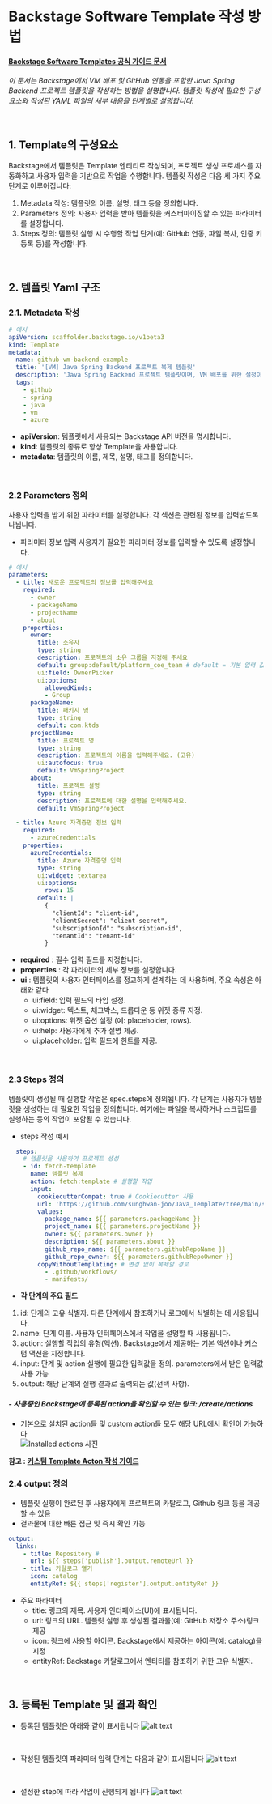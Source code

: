 # Backstage Software Template 작성 방법

#### [Backstage Software Templates 공식 가이드 문서](https://backstage.io/docs/features/software-templates/)

*이 문서는 Backstage에서 VM 배포 및 GitHub 연동을 포함한 Java Spring Backend 프로젝트 템플릿을 작성하는 방법을 설명합니다. 템플릿 작성에 필요한 구성 요소와 작성된 YAML 파일의 세부 내용을 단계별로 설명합니다.*

<br>

## 1. Template의 구성요소
Backstage에서 템플릿은 Template 엔티티로 작성되며, 프로젝트 생성 프로세스를 자동화하고 사용자 입력을 기반으로 작업을 수행합니다. 템플릿 작성은 다음 세 가지 주요 단계로 이루어집니다:

1. Metadata 작성: 템플릿의 이름, 설명, 태그 등을 정의합니다.
2. Parameters 정의: 사용자 입력을 받아 템플릿을 커스터마이징할 수 있는 파라미터를 설정합니다.
3. Steps 정의: 템플릿 실행 시 수행할 작업 단계(예: GitHub 연동, 파일 복사, 인증 키 등록 등)를 작성합니다.

<br>

## 2. 템플릿 Yaml 구조
### 2.1. Metadata 작성

```yaml
# 예시
apiVersion: scaffolder.backstage.io/v1beta3
kind: Template
metadata:
  name: github-vm-backend-example
  title: '[VM] Java Spring Backend 프로젝트 복제 템플릿'
  description: 'Java Spring Backend 프로젝트 템플릿이며, VM 배포를 위한 설정이 포함되어 있음'
  tags:
    - github
    - spring
    - java
    - vm
    - azure
```

- **apiVersion**: 템플릿에서 사용되는 Backstage API 버전을 명시합니다.
- **kind**: 템플릿의 종류로 항상 Template을 사용합니다.
- **metadata**: 템플릿의 이름, 제목, 설명, 태그를 정의합니다.

<br>

### 2.2 Parameters 정의
사용자 입력을 받기 위한 파라미터를 설정합니다. 각 섹션은 관련된 정보를 입력받도록 나뉩니다.

* 파라미터 정보 입력
사용자가 필요한 파라미터 정보를 입력할 수 있도록 설정합니다.

```yaml
# 예시
parameters:
  - title: 새로운 프로젝트의 정보를 입력해주세요
    required:
      - owner
      - packageName
      - projectName
      - about
    properties:
      owner:
        title: 소유자
        type: string
        description: 프로젝트의 소유 그룹을 지정해 주세요
        default: group:default/platform_coe_team # default = 기본 입력 값
        ui:field: OwnerPicker
        ui:options:
          allowedKinds:
          - Group
      packageName:
        title: 패키지 명
        type: string
        default: com.ktds 
      projectName:
        title: 프로젝트 명
        type: string
        description: 프로젝트의 이름을 입력해주세요. (고유)
        ui:autofocus: true
        default: VmSpringProject
      about:
        title: 프로젝트 설명
        type: string
        description: 프로젝트에 대한 설명을 입력해주세요.
        default: VmSpringProject

  - title: Azure 자격증명 정보 입력
    required:
      - azureCredentials
    properties:
      azureCredentials:
        title: Azure 자격증명 입력
        type: string
        ui:widget: textarea
        ui:options:
          rows: 15
        default: |
          {
            "clientId": "client-id",
            "clientSecret": "client-secret",
            "subscriptionId": "subscription-id",
            "tenantId": "tenant-id"
          }
```

 - **required** : 필수 입력 필드를 지정합니다.
 - **properties** : 각 파라미터의 세부 정보를 설정합니다.
 - **ui** : 템플릿의 사용자 인터페이스를 정교하게 설계하는 데 사용하며, 주요 속성은 아래와 같다
    - ui:field: 입력 필드의 타입 설정.
    - ui:widget: 텍스트, 체크박스, 드롭다운 등 위젯 종류 지정.
    - ui:options: 위젯 옵션 설정 (예: placeholder, rows).
    - ui:help: 사용자에게 추가 설명 제공. 
    - ui:placeholder: 입력 필드에 힌트를 제공.

<br>

### 2.3 Steps 정의

템플릿이 생성될 때 실행할 작업은 spec.steps에 정의됩니다. 각 단계는 사용자가 템플릿을 생성하는 데 필요한 작업을 정의합니다. 여기에는 파일을 복사하거나 스크립트를 실행하는 등의 작업이 포함될 수 있습니다.

* steps 작성 예시
```yaml
  steps:
    # 템플릿을 사용하여 프로젝트 생성
    - id: fetch-template
      name: 템플릿 복제
      action: fetch:template # 실행할 작업
      input:
        cookiecutterCompat: true # Cookiecutter 사용
        url: 'https://github.com/sunghwan-joo/Java_Template/tree/main/skeleton/' # 원본 소스 주소
        values:
          package_name: ${{ parameters.packageName }}
          project_name: ${{ parameters.projectName }}
          owner: ${{ parameters.owner }}
          description: ${{ parameters.about }}
          github_repo_name: ${{ parameters.githubRepoName }}
          github_repo_owner: ${{ parameters.githubRepoOwner }}
        copyWithoutTemplating: # 변경 없이 복제할 경로
          - .github/workflows/
          - manifests/
```

- **각 단계의 주요 필드**

1. id: 단계의 고유 식별자. 다른 단계에서 참조하거나 로그에서 식별하는 데 사용됩니다.
2. name: 단계 이름. 사용자 인터페이스에서 작업을 설명할 때 사용됩니다.
3. action: 실행할 작업의 유형(액션). Backstage에서 제공하는 기본 액션이나 커스텀 액션을 지정합니다.
4. input: 단계 및 action 실행에 필요한 입력값을 정의. parameters에서 받은 입력값 사용 가능
5. output: 해당 단계의 실행 결과로 출력되는 값(선택 사항).

#### *- 사용중인 Backstage에 등록된 action을 확인할 수 있는 링크: **<backstage url>/create/actions***
- 기본으로 설치된 action들 및 custom action들 모두 해당 URL에서 확인이 가능하다 <br>
 ![Installed actions 사진](./images/installed_actions.png)

**참고 : [커스텀 Template Acton 작성 가이드](../pages/custom-action-guide.md)**



### 2.4 output 정의 

- 템플릿 실행이 완료된 후 사용자에게 프로젝트의 카탈로그, Github 링크 등을 제공할 수 있음
- 결과물에 대한 빠른 접근 및 즉시 확인 가능

```yaml
output:
  links:
    - title: Repository # 
      url: ${{ steps['publish'].output.remoteUrl }}
    - title: 카탈로그 열기
      icon: catalog
      entityRef: ${{ steps['register'].output.entityRef }}
```

* 주요 파라미터
  - title: 링크의 제목. 사용자 인터페이스(UI)에 표시됩니다.
  - url: 링크의 URL. 템플릿 실행 후 생성된 결과물(예: GitHub 저장소 주소)링크 제공
  - icon: 링크에 사용할 아이콘. Backstage에서 제공하는 아이콘(예: catalog)을 지정
  - entityRef: Backstage 카탈로그에서 엔티티를 참조하기 위한 고유 식별자.

<br>


## 3. 등록된 Template 및 결과 확인

- 등록된 템플릿은 아래와 같이 표시됩니다
![alt text](./images/available-templates.png)

<br>

- 작성된 템플릿의 파라미터 입력 단계는 다음과 같이 표시됩니다
![alt text](./images/using-template.png)

<br>

- 설정한 step에 따라 작업이 진행되게 됩니다
![alt text](./images/template-result.png)